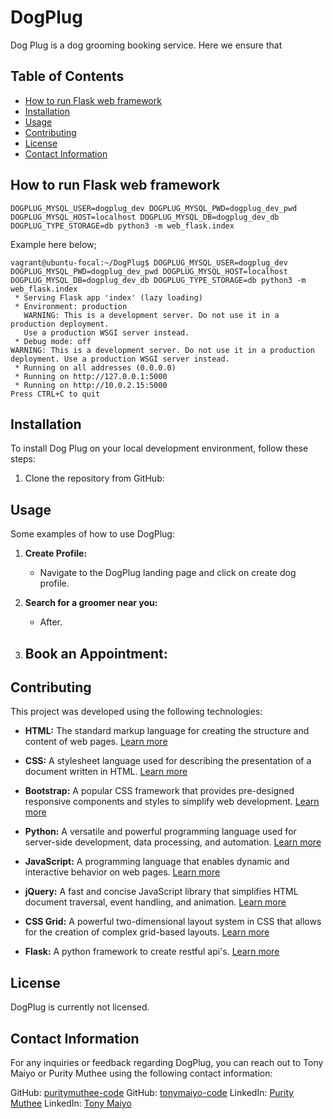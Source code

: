 # DogPlug
Dog Plug is a dog grooming booking service. Here we ensure that

## Table of Contents
- [How to run Flask web framework](#how-to-run-flask-web-framework)
- [Installation](#installation)
- [Usage](#usage)
- [Contributing](#contributing)
- [License](#license)
- [Contact Information](#contact-information)

## How to run Flask web framework
```
DOGPLUG_MYSQL_USER=dogplug_dev DOGPLUG_MYSQL_PWD=dogplug_dev_pwd DOGPLUG_MYSQL_HOST=localhost DOGPLUG_MYSQL_DB=dogplug_dev_db DOGPLUG_TYPE_STORAGE=db python3 -m web_flask.index
```

Example here below;
```
vagrant@ubuntu-focal:~/DogPlug$ DOGPLUG_MYSQL_USER=dogplug_dev DOGPLUG_MYSQL_PWD=dogplug_dev_pwd DOGPLUG_MYSQL_HOST=localhost DOGPLUG_MYSQL_DB=dogplug_dev_db DOGPLUG_TYPE_STORAGE=db python3 -m web_flask.index
 * Serving Flask app 'index' (lazy loading)
 * Environment: production
   WARNING: This is a development server. Do not use it in a production deployment.
   Use a production WSGI server instead.
 * Debug mode: off
WARNING: This is a development server. Do not use it in a production deployment. Use a production WSGI server instead.
 * Running on all addresses (0.0.0.0)
 * Running on http://127.0.0.1:5000
 * Running on http://10.0.2.15:5000
Press CTRL+C to quit
```

## Installation
To install Dog Plug on your local development environment, follow these steps:

1. Clone the repository from GitHub:

## Usage
Some examples of how to use DogPlug:

1. **Create Profile:**
   - Navigate to the DogPlug landing page and click on create dog profile.

2. **Search for a groomer near you:**
   - After.

3. **Book an Appointment:**
   - 

## Contributing

This project was developed using the following technologies:

- **HTML:** The standard markup language for creating the structure and content of web pages. [Learn more](https://developer.mozilla.org/en-US/docs/Web/HTML)

- **CSS:** A stylesheet language used for describing the presentation of a document written in HTML. [Learn more](https://developer.mozilla.org/en-US/docs/Web/CSS)

- **Bootstrap:** A popular CSS framework that provides pre-designed responsive components and styles to simplify web development. [Learn more](https://getbootstrap.com/)

- **Python:** A versatile and powerful programming language used for server-side development, data processing, and automation. [Learn more](https://www.python.org/)

- **JavaScript:** A programming language that enables dynamic and interactive behavior on web pages. [Learn more](https://developer.mozilla.org/en-US/docs/Web/JavaScript)

- **jQuery:** A fast and concise JavaScript library that simplifies HTML document traversal, event handling, and animation. [Learn more](https://jquery.com/)

- **CSS Grid:** A powerful two-dimensional layout system in CSS that allows for the creation of complex grid-based layouts. [Learn more](https://developer.mozilla.org/en-US/docs/Web/CSS/CSS_Grid_Layout)

- **Flask:** A python framework to create restful api's.
[Learn more](https://flask.palletsprojects.com/en/2.3.x/)

## License
DogPlug is currently not licensed.

## Contact Information
For any inquiries or feedback regarding DogPlug, you can reach out to Tony Maiyo or Purity Muthee using the following contact information:

GitHub: [puritymuthee-code](https://github.com/63brown/) 
GitHub: [tonymaiyo-code](https://github.com/maiyo008/)
LinkedIn: [Purity Muthee](https://www.linkedin.com/in//)
LinkedIn: [Tony Maiyo](https://www.linkedin.com/in//)